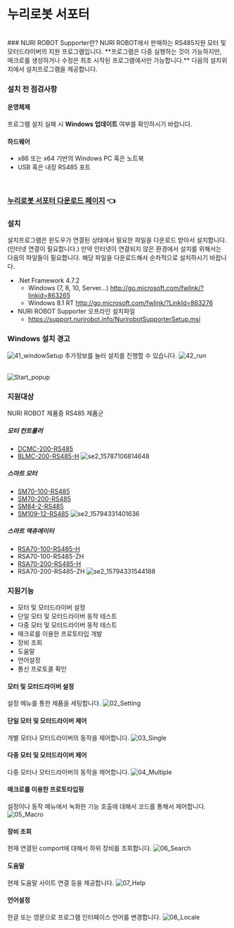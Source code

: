 # 누리로봇 서포터
<br>
### NURI ROBOT Supporter란?
NURI ROBOT에서 판매하는 RS485지원 모터 및 모터드라이버의 지원 프로그램입니다.
**프로그램은 다중 실행하는 것이 가능하지만, 매크로를 생성하거나 수정은 최초 시작된 프로그램에서만 가능합니다.**
다음의 설치위치에서 설치프로그램을 제공합니다.
<br>

### 설치 전 점검사항
#### 운영체제
프로그램 설치 실패 시 **Windows 업데이트** 여부를 확인하시기 바랍니다.

#### 하드웨어
* x86 또는 x64 기반의 Windows PC 혹은 노트북
* USB 혹은 내장 RS485 포트
<br>

### [누리로봇 서포터 다운로드 페이지](./publish.htm) 👈 

### 설치
설치프로그램은 윈도우가 연결된 상태에서 필요한 파일을 다운로드 받아서 설치합니다.(인터넷 연결이 필요합니다.)
만약 인터넷이 연결되지 않은 환경에서 설치를 위해서는 다음의 파일들이 필요합니다. 
해당 파일을 다운로드해서 순차적으로 설치하시기 바랍니다.

* .Net Framework 4.7.2
  * Windows (7, 8, 10, Server...) http://go.microsoft.com/fwlink/?linkid=863265
  * Windows 8.1 RT http://go.microsoft.com/fwlink/?LinkId=863276
* NURI ROBOT Supporter 오프라인 설치파일
  *  https://support.nurirobot.info/NurirobotSupporterSetup.msi

### Windows 설치 경고
![41_windowSetup](./Images/41_windowSetup.png)
추가정보를 눌러 설치를 진행할 수 있습니다.
![42_run](./Images/42_run.png)
<br>
<br>

![Start_popup](./Images/01_Startup.png)

### 지원대상
NURI ROBOT 제품중 RS485 제품군

##### 모터 컨트롤러
* [DCMC-200-RS485](http://www.nurirobot.com/shop/goods_view.php?gno=63&pid=119&cate1=11)
* [BLMC-200-RS485-H](http://www.nurirobot.com/shop/goods_view.php?gno=64&pid=119&cate1=11)
![se2_15787106814648](./Images/se2_15787106814648.jpg)


##### 스마트 모터
* [SM70-100-RS485](http://www.nurirobot.com/shop/goods_view.php?gno=67&pid=120&cate1=12)
* [SM70-200-RS485](http://www.nurirobot.com/shop/goods_view.php?gno=70&pid=120&cate1=12)
* [SM84-2-RS485](http://www.nurirobot.com/shop/goods_view.php?gno=71&pid=120&cate1=12)
* [SM109-12-RS485](http://www.nurirobot.com/shop/goods_view.php?gno=72&pid=120&cate1=12)
![se2_15794331401636](./Images/se2_15794331401636.jpg)

##### 스마트 액츄에이터
* [RSA70-100-RS485-H](http://www.nurirobot.com/shop/goods_view.php?gno=73&pid=121&cate1=13)
* RSA70-100-RS485-ZH
* [RSA70-200-RS485-H](http://www.nurirobot.com/shop/goods_view.php?gno=75&pid=121&cate1=13)
* RSA70-200-RS485-ZH
![se2_15794331544188](./Images/se2_15794331544188.jpg)

### 지원기능
* 모터 및 모터드라이버 설정
* 단일 모터 및 모터드라이버 동작 테스트
* 다중 모터 및 모터드라이버 동작 테스트
* 매크로를 이용한 프로토타입 개발
* 장비 조회
* 도움말
* 언어설정
* 통신 프로토콜 확인

#### 모터 및 모터드라이버 설정
설정 메뉴를 통한 제품을 세팅합니다.
![02_Setting](./Images/02_Setting.png)

#### 단일 모터 및 모터드라이버 제어
개별 모터나 모터드라이버의 동작을 제어합니다.
![03_Single](./Images/03_Single.png)

#### 다중 모터 및 모터드라이버 제어
다중 모터나 모터드라이버의 동작을 제어합니다.
![04_Multiple](./Images/04_Multiple.png)

#### 매크로를 이용한 프로토타입핑
설정이나 동작 메뉴에서 녹화한 기능 호출에 대해서 코드를 통해서 제어합니다.
![05_Macro](./Images/05_Macro.png)

#### 장비 조회
현재 연결된 comport에 대해서 하위 장비를 조회합니다.
![06_Search](./Images/06_Search.png)

#### 도움말
현재 도움말 사이트 연결 등을 제공합니다.
![07_Help](./Images/07_Help.png)

#### 언어설정
한글 또는 영문으로 프로그램 인터페이스 언어를 변경합니다.
![08_Locale](./Images/08_Locale.png)
